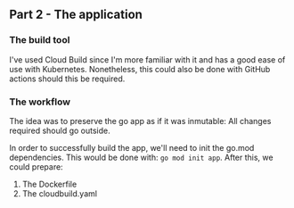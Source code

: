 ## Part 2 - The application

### The build tool
I've used Cloud Build since I'm more familiar with it and has a good ease of use with Kubernetes. Nonetheless, this could also be done with GitHub actions should this be required.

### The workflow

The idea was to preserve the go app as if it was inmutable: All changes required should go outside.

In order to successfully build the app, we'll need to init the go.mod dependencies. This would be done with: `go mod init app`. After this, we could prepare:

1. The Dockerfile
2. The cloudbuild.yaml